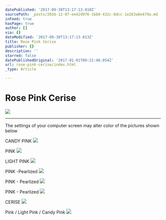 ```yaml
---
datePublished: '2017-09-30T13:17:13.810Z'
sourcePath: _posts/2016-12-07-ee42d976-1bb0-432c-8dcc-1e263a8e479a.md
inFeed: true
hasPage: true
author: []
via: {}
dateModified: '2017-09-30T13:17:13.013Z'
title: Rose Pink Cerise
publisher: {}
description: ''
starred: false
datePublishedOriginal: '2017-01-01T00:22:48.054Z'
url: rose-pink-cerise/index.html
_type: Article

---
```

# Rose Pink Cerise
![](https://the-grid-user-content.s3-us-west-2.amazonaws.com/e04a91a1-47f4-4ba6-bae9-a429fe577fff.jpg)

---

The settings of your computer screen may alter color of the pictures shown below

CANDY PINK
![](https://the-grid-user-content.s3-us-west-2.amazonaws.com/1aa1ddb0-6e58-41f5-ab50-6d52e2cf1032.jpg)

PINK
![](https://the-grid-user-content.s3-us-west-2.amazonaws.com/83fa38e1-bf25-4900-9a38-c28a1fb78b0f.jpg)

LIGHT PINK
![](https://the-grid-user-content.s3-us-west-2.amazonaws.com/105a1cad-6720-4008-be7a-a94ea5b8a822.jpg)

PINK -Pearlized
![](https://the-grid-user-content.s3-us-west-2.amazonaws.com/3e3c9721-d221-4cae-a770-c0c3f1c97c77.jpg)

PINK - Pearlized
![](https://the-grid-user-content.s3-us-west-2.amazonaws.com/30154e36-3f2d-45a6-b1c9-14b407915cee.jpg)

PINK - Pearlized
![](https://the-grid-user-content.s3-us-west-2.amazonaws.com/4c362207-dd51-46c2-a5a0-a2582e58dd5d.jpg)

CERISE
![](https://the-grid-user-content.s3-us-west-2.amazonaws.com/37bc94a8-a9eb-44e7-a0d1-4aa03f4322da.jpg)

Pink / Light Pink / Candy Pink
![](https://the-grid-user-content.s3-us-west-2.amazonaws.com/f41becae-3eb9-44fe-b203-eca1ca60132f.jpg)